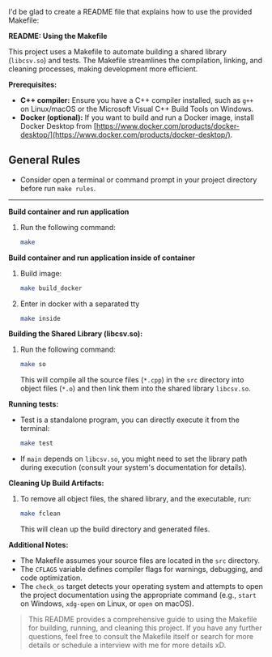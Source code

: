 I'd be glad to create a README file that explains how to use the provided Makefile:

**README: Using the Makefile**

This project uses a Makefile to automate building a shared library (`libcsv.so`) and tests. The Makefile streamlines the compilation, linking, and cleaning processes, making development more efficient.

**Prerequisites:**

- **C++ compiler:** Ensure you have a C++ compiler installed, such as `g++` on Linux/macOS or the Microsoft Visual C++ Build Tools on Windows.
- **Docker (optional):** If you want to build and run a Docker image, install Docker Desktop from [https://www.docker.com/products/docker-desktop/](https://www.docker.com/products/docker-desktop/).

## **General Rules**
- Consider open a terminal or command prompt in your project directory before run `make rules`.

---

**Build container and run application**

1. Run the following command:

	```bash
	make
	```

**Build container and run application inside of container**

1. Build image:

	```bash
	make build_docker
	```

2. Enter in docker with a separated tty

	```bash
	make inside
	```

**Building the Shared Library (libcsv.so):**

1. Run the following command:

   ```bash
   make so
   ```

   This will compile all the source files (`*.cpp`) in the `src` directory into object files (`*.o`) and then link them into the shared library `libcsv.so`.

**Running tests:**

- Test is a standalone program, you can directly execute it from the terminal:

   ```bash
   make test
   ```

- If `main` depends on `libcsv.so`, you might need to set the library path during execution (consult your system's documentation for details).

**Cleaning Up Build Artifacts:**

1. To remove all object files, the shared library, and the executable, run:

   ```bash
   make fclean
   ```

   This will clean up the build directory and generated files.

**Additional Notes:**

- The Makefile assumes your source files are located in the `src` directory.
- The `CFLAGS` variable defines compiler flags for warnings, debugging, and code optimization.
- The `check_os` target detects your operating system and attempts to open the project documentation using the appropriate command (e.g., `start` on Windows, `xdg-open` on Linux, or `open` on macOS).

>This README provides a comprehensive guide to using the Makefile for building, running, and cleaning this project. If you have any further questions, feel free to consult the Makefile itself or search for more details or schedule a interview with me for more details xD.
